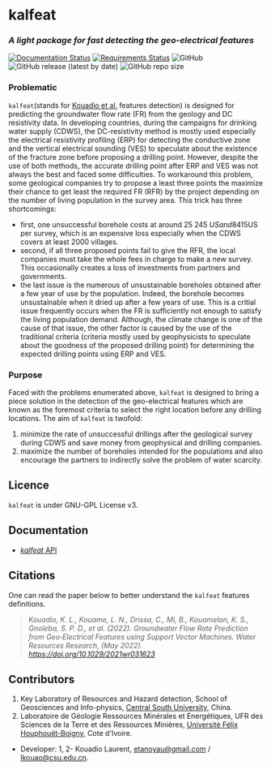 # kalfeat

### _A light package for fast detecting the geo-electrical features_
[![Documentation Status](https://readthedocs.org/projects/kalfeat/badge/?version=latest)](https://kalfeat.readthedocs.io/en/latest/?badge=latest) [![Requirements Status](https://requires.io/github/WEgeophysics/kalfeat/requirements.svg?branch=develop)](https://requires.io/github/WEgeophysics/kalfeat/requirements/?branch=develop) ![GitHub](https://img.shields.io/github/license/wegeophysics/kalfeat?color=g&label=licence&logo=GNU&logoColor=red%20&style=flat-square) ![GitHub release (latest by date)](https://img.shields.io/github/v/release/wegeophysics/kalfeat?style=flat-square) ![GitHub repo size](https://img.shields.io/github/repo-size/wegeophysics/kalfeat?style=flat-square)

### Problematic 
`kalfeat`(stands for [Kouadio et al.](https://doi.org/10.1029/2021wr031623) features detection) is designed for predicting the groundwater flow rate (FR)  from the geology and DC resistivity data. In developing countries, during the campaigns for drinking water supply (CDWS), the DC-resistivity method is mostly used especially 
the electrical resistivity profiling (ERP) for detecting the conductive zone and the vertical electrical sounding (VES) to speculate about the existence of the fracture zone before proposing a drilling point. However, despite the use of both methods, the accurate drilling point after ERP and VES was not always the best and faced some difficulties. To workaround this problem, some geological companies try to propose a least three points the maximize their chance to get least the required FR (RFR) by the project depending on the number of living population in the survey area. This trick has three shortcomings:
 
* first, one unsuccessful borehole costs at around 25 245 $US and 8 415$US per survey, which is an expensive loss especially when the CDWS covers at least 2000 
    villages. 
* second, if all three proposed points fail to give the RFR, the local companies must take the 
    whole fees in charge  to make a new survey. This occasionally creates a loss of investments from partners and governments. 
*  the last issue is the numerous of unsustainable boreholes obtained after a few year of use by the population. Indeed, the borehole becomes unsustainable when it dried up after a few years of use. This is a critial issue frequently occurs when the FR is sufficiently not enough to satisfy the living population demand. Although, the climate change is one of the cause of that issue, the other factor is caused by  the use of the traditional criteria (criteria mostly used by geophysicists to speculate about the goodness of the proposed drilling point) for determining the expected drilling points using ERP and VES. 

### Purpose 
Faced with the problems enumerated above, `kalfeat` is designed to bring a piece solution in the detection of the geo-electrical features which are known as 
the foremost criteria to select the right location before any drilling locations. The aim of `kalfeat` is twofold:

1. minimize the rate of unsuccessful drillings after the geological survey during CDWS and save money from geophysical and drilling companies. 
2. maximize the number of boreholes intended for the populations and also encourage the partners to indirectly solve the problem of water scarcity. 


## Licence 

`kalfeat` is under GNU-GPL License v3.

## Documentation 
* [_kalfeat_ API](https://kalfeat.readthedocs.io/en/latest/) 

## Citations 
One can read the paper below to better understand the `kalfeat` features definitions. 
> *Kouadio, K. L., Kouame, L. N., Drissa, C., Mi, B., Kouamelan, K. S., Gnoleba, S. P. D., et al. (2022). Groundwater Flow Rate Prediction from Geo‐Electrical Features using Support Vector Machines. Water Resources Research, (May 2022). https://doi.org/10.1029/2021wr031623*

## Contributors
1. Key Laboratory of Resources and Hazard detection, School of Geosciences and Info-physics, [Central South University](https://en.csu.edu.cn/), China.
2. Laboratoire de Géologie Ressources Minérales et Energétiques, UFR des Sciences de la Terre et des Ressources Minières, [Université Félix Houphouët-Boigny]( https://www.univ-fhb.edu.ci/index.php/ufr-strm/), Cote d'Ivoire.

* Developer: 1, 2- Kouadio Laurent,  <etanoyau@gmail.com> / <lkouao@csu.edu.cn>.

